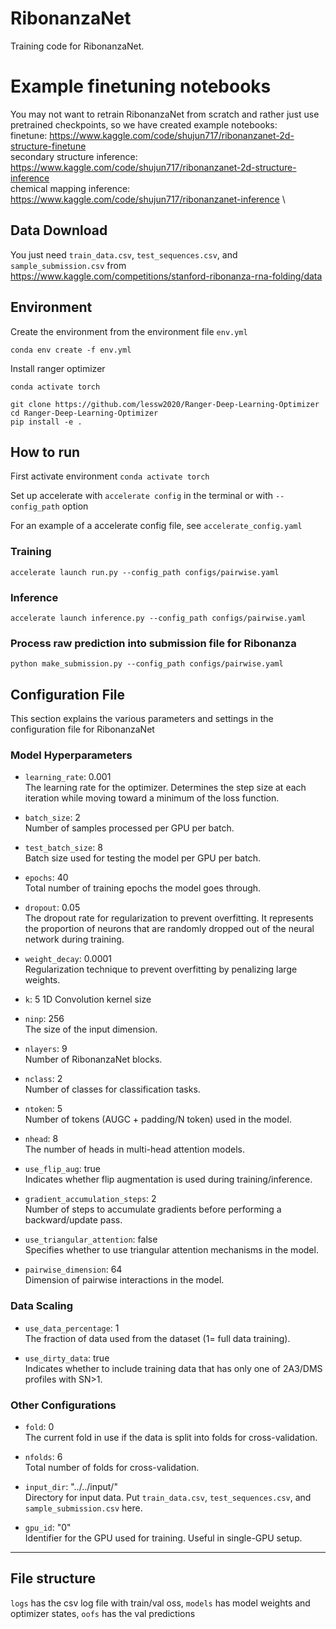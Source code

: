 # RibonanzaNet

Training code for RibonanzaNet. 

# Example finetuning notebooks

You may not want to retrain RibonanzaNet from scratch and rather just use pretrained checkpoints, so we have created example notebooks: \
finetune: https://www.kaggle.com/code/shujun717/ribonanzanet-2d-structure-finetune \
secondary structure inference: https://www.kaggle.com/code/shujun717/ribonanzanet-2d-structure-inference \
chemical mapping inference: https://www.kaggle.com/code/shujun717/ribonanzanet-inference \

## Data Download

You just need ```train_data.csv```, ```test_sequences.csv```, and ```sample_submission.csv``` from 
https://www.kaggle.com/competitions/stanford-ribonanza-rna-folding/data

## Environment

Create the environment from the environment file ```env.yml```

```conda env create -f env.yml```

Install ranger optimizer

```conda activate torch```

```
git clone https://github.com/lessw2020/Ranger-Deep-Learning-Optimizer
cd Ranger-Deep-Learning-Optimizer
pip install -e .
``` 

## How to run
First activate environment ```conda activate torch```

Set up accelerate with ```accelerate config``` in the terminal or with ```--config_path``` option

For an example of a accelerate config file, see ```accelerate_config.yaml```


### Training
```accelerate launch run.py --config_path configs/pairwise.yaml```

### Inference
```accelerate launch inference.py --config_path configs/pairwise.yaml```

### Process raw prediction into submission file for Ribonanza
```python make_submission.py --config_path configs/pairwise.yaml```


## Configuration File

This section explains the various parameters and settings in the configuration file for RibonanzaNet

### Model Hyperparameters
- `learning_rate`: 0.001  
  The learning rate for the optimizer. Determines the step size at each iteration while moving toward a minimum of the loss function.

- `batch_size`: 2  
  Number of samples processed per GPU per batch. 

- `test_batch_size`: 8  
  Batch size used for testing the model per GPU per batch.

- `epochs`: 40  
  Total number of training epochs the model goes through.

- `dropout`: 0.05  
  The dropout rate for regularization to prevent overfitting. It represents the proportion of neurons that are randomly dropped out of the neural network during training.

- `weight_decay`: 0.0001  
  Regularization technique to prevent overfitting by penalizing large weights.

- `k`: 5
  1D Convolution kernel size

- `ninp`: 256  
  The size of the input dimension.

- `nlayers`: 9  
  Number of RibonanzaNet blocks.

- `nclass`: 2  
  Number of classes for classification tasks.

- `ntoken`: 5  
  Number of tokens (AUGC + padding/N token) used in the model.

- `nhead`: 8  
  The number of heads in multi-head attention models.

- `use_flip_aug`: true  
  Indicates whether flip augmentation is used during training/inference.

- `gradient_accumulation_steps`: 2  
  Number of steps to accumulate gradients before performing a backward/update pass.

- `use_triangular_attention`: false  
  Specifies whether to use triangular attention mechanisms in the model.

- `pairwise_dimension`: 64  
  Dimension of pairwise interactions in the model.

### Data Scaling
- `use_data_percentage`: 1  
  The fraction of data used from the dataset (1= full data training).

- `use_dirty_data`: true  
  Indicates whether to include training data that has only one of 2A3/DMS profiles with SN>1. 

### Other Configurations
- `fold`: 0  
  The current fold in use if the data is split into folds for cross-validation.

- `nfolds`: 6  
  Total number of folds for cross-validation.

- `input_dir`: "../../input/"  
  Directory for input data. Put ```train_data.csv```, ```test_sequences.csv```, and ```sample_submission.csv``` here. 

- `gpu_id`: "0"  
  Identifier for the GPU used for training. Useful in single-GPU setup.

---

## File structure
 
```logs``` has the csv log file with train/val oss,
```models``` has model weights and optimizer states,
```oofs``` has the val predictions



